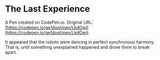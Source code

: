# The Last Experience

A Pen created on CodePen.io. Original URL: [https://codepen.io/ge1doot/pen/LkdOwj](https://codepen.io/ge1doot/pen/LkdOwj).

It appeared that the robots were dancing in perfect synchronous harmony. That is, until something unexplained happened and drove them to break apart.
